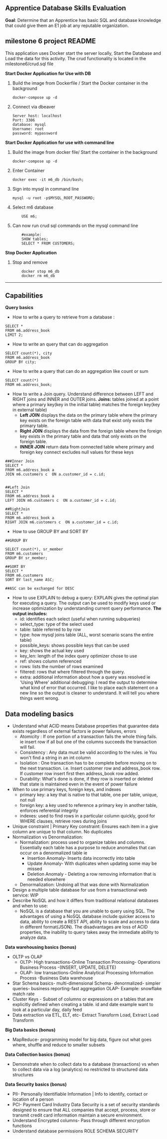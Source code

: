 Apprentice Database Skills Evaluation
-------------------------------------
**Goal**: Determine that an Apprentice has basic SQL and database knowledge that could give them an E1 job at any reputable organization.

milestone 6 project README
--------------------------
This application uses Docker start the server locally, Start the Database and Load the data for this activity.
The crud functionality is located in the milestone6/crud.sql file

**Start Docker Application for Use with DB**
1. Build the image from Dockerfile / 
    Start the Docker container in the background

    ```
    docker-compose up -d

    ```
    
2. Connect via dbeaver
    ```
    Server host: localhost
    Port: 3306
    database: mysql
    Username: root
    password: mypassword
    ```
**Start Docker Application for use with command line**
1. Build the image from docker file/
    Start the container in the background
    
    ```
    docker-compose up -d

    ```
2. Enter Container
    ```
    docker exec -it m6_db /bin/bash;
    ```
3. Sign into mysql in command line
    ```
    mysql -u root -p$MYSQL_ROOT_PASSWORD;
    
    ```
4. Select m6 database
    ``` 
        USE m6;
    ```
5. Can now run crud sql commands on the mysql command line
    ```
        #example:
        SHOW tables;
        SELECT * FROM CUSTOMERS;
    ```
    
**Stop Docker Application**
1. Stop and remove
    ```
        docker stop m6_db
        docker rm m6_db
    ```

-------------
Capabilities
------------
**Query basics**
* How to write a query to retrieve from a database :
```'*.sql'
SELECT *
FROM m6.address_book
LIMIT 2;

```
* How to write an query that can do aggregation
```'*.sql'
SELECT count(*), city
FROM m6.address_book
GROUP BY city;

```
* How to write a query that can do an aggregation like count or sum
```'*.sql'
SELECT count(*)
FROM m6.address_book;

```
* How to write a Join query. Understand difference between LEFT and RIGHT joins and INNER and OUTER joins.
**Joins:** tables joined at a point where a primary key(key in the initial table) matches 
the foreign key(key in external table)
    * **Left JOIN**  displays the data on the primary table where the primary key exists on the foreign table with
data that exist only exists the primary table.
    * **Right JOIN** displays the data from the foreign table where the foreign key exists in the primary table and data that
only exists on the foreign table.
    * **INNER JOIN** return data from connected table where primary and foreign key connect excludes null values for these keys

```'*.sql'
###Inner Join
SELECT *
FROM m6.address_book a 
JOIN m6.customers c  ON a.customer_id = c.id;


```

```'*.sql'
##Left Join
SELECT *
FROM m6.address_book a 
LEFT JOIN m6.customers c  ON a.customer_id = c.id;

```
```'*.sql'
##RightJoin
SELECT *
FROM m6.address_book a 
RIGHT JOIN m6.customers c  ON a.customer_id = c.id;

```
* How to use GROUP BY and SORT BY
```'*.sql'
##GROUP BY

SELECT count(*), sr_member
FROM m6.customers
GROUP BY sr_member;

```
```'*.sql'
##SORT BY
SELECT *
FROM m6.customers
SORT BY last_name ASC;

##ASC can be exchanged for DESC
```
* How to use EXPLAIN to debug a query:
EXPLAIN gives the optimal plan for executing a query.  The output can be used to modify keys used or increase optimization
by understanding current query performance.
**The output includes:**  
    * id: identifies each select (useful when running subqueries)
    * select_type: type of the select used
    * table: table referred to by row 
    * type: how mysql joins table (ALL, worst scenario scans the entire table)
    * possible_keys: shows possible keys that can be used 
    * key: shows the actual key used
    * key_len: length of the index query optimizer chose to use
    * ref: shows column referenced
    * rows: lists the number of rows examined
    * filtered: rows that where filtered through the query.
    * extra: additional information about how a query was resolved ie 'Using Where'
additional debugging: I read the output to determine what kind of error that occurred. I like to place each statement on
 a new line so the output is  cleaner to understand. It will tell you where things went wrong.

Data modeling basics
--------------------
* Understand what ACID means
Database properties that guarantee data exists regardless of external factors ie power failures, errors
    * Atomicity : If one portion of a transaction fails the whole thing fails. ie insert row if all but one of the columns
    succeeds the transaction will fail.
    * Consistency : Any data must be valid according to the rules. ie You won't find a string in an int column
    * Isolation : One transaction has to be complete before moving on to the next transaction. 
    i.e. Insert customer row and address_book row. If customer row insert first then address_book row added.
    * Durability: What's done is done, if they row is inserted or deleted that state is maintained even in the event of
    power failure
* When to use primary keys, foreign keys, and indexes
    * primary key: a key that is native to that table, one per table, unique, not null
    * foreign key: a key used to reference a primary key in another table, enforces referential integrity
    * indexes: used to find rows in a particular column quickly, good for WHERE clauses, retrieve rows during joins
* Unique constraint | Primary Key constraint: Ensures each item in a give column are unique to that column. No duplicates
* Normalization vs Denormalization:
    * Normalization: process used to organize tables and columns. Essentially each table has a purpose to reduce
    anomalies that can occur on a denormalized table ie
        * Insertion Anomaly- Inserts data incorrectly into table
        * Update Anomaly- With duplicates when updating some may be missed
        * Deletion Anomaly - Deleting a row removing information that is needed elsewhere
    * Denormalization: Undoing all that was done with Normalization
* Design a multiple table database for use from a transactional web service: WIP
* Describe NoSQL and how it differs from traditional relational databases and when to use:
    * NoSQL is a database that you are unable to query using SQL. The advantages of using a NoSQL database include
quicker access to data, ability to create a REST API, ability to scale and access to data in different format(JSON).
The disadvantages are loss of ACID properties, the inability to query takes away the immediate ability to analyze data.

**Data warehousing basics (bonus)**
* OLTP vs OLAP
    * OLTP- High transactions-Online Transaction Processing- Operations Business Process -(INSERT, UPDATE, DELETE)
    * OLAP- low transactions-Online Analytical Processing Information Process -Business Data warehouse 
* Star Schema basics- multi-dimensional Schema- denormalized- simpler queries- business reporting-fast aggregation OLAP- Example: snowflake match rate
* Cluster Keys - Subset of columns or expressions on a tables that are explicitly defined when creating a table. id and date example want to look at a particular day, daily feed
* Data extraction via ETL, ELT, etc- Extract Transform Load, Extract Load Transform

**Big Data basics (bonus)**
* MapReduce- programming model for big data, figure out what goes where, shuffle and reduce to smaller subsets

**Data Collection basics (bonus)**
* Demonstrate when to collect data to a database (transactions) vs when to collect data via a log (analytics)
    no restricted to structured data structures

**Data Security basics (bonus)**
* PII- Personally Identifiable Information | Info to identify, contact or location of a person
* PCI- Payment Card Industry Data Security is a set of security standards designed to ensure that ALL companies that accept, process, store or transmit credit card information maintain a secure environment.
* Understand Encrypted columns- Pass through different encryption functions
* Understand database permissions ROLE SCHEMA SECURITY
